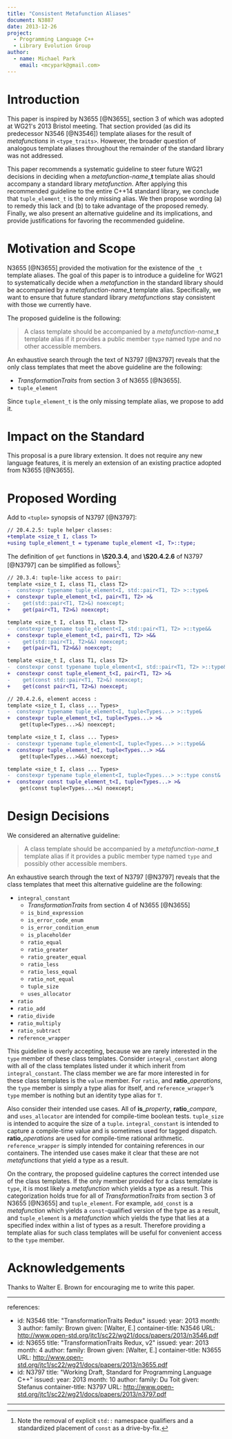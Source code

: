 ```yaml
---
title: "Consistent Metafunction Aliases"
document: N3887
date: 2013-12-26
project:
  - Programming Language C++
  - Library Evolution Group
author:
  - name: Michael Park
    email: <mcypark@gmail.com>
---
```


# Introduction

This paper is inspired by N3655 [@N3655], section 3 of which was adopted at
WG21's 2013 Bristol meeting. That section provided (as did its predecessor N3546
[@N3546]) template aliases for the result of _metafunctions_ in `<type_traits>`.
However, the broader question of analogous template aliases throughout
the remainder of the standard library was not addressed.

This paper recommends a systematic guideline to steer future WG21 decisions
in deciding when a _metafunction-name_\_**t** template alias should accompany
a standard library _metafunction_. After applying this recommended guideline
to the entire C++14 standard library, we conclude that `tuple_element_t`
is the only missing alias. We then propose wording (a) to remedy this lack
and (b) to take advantage of the proposed remedy. Finally, we also present
an alternative guideline and its implications, and provide justifications
for favoring the recommended guideline.

# Motivation and Scope

N3655 [@N3655] provided the motivation for the existence of the `_t` template
aliases. The goal of this paper is to introduce a guideline for WG21 to
systematically decide when a _metafunction_ in the standard library should be
accompanied by a _metafunction-name_\_**t** template alias. Specifically,
we want to ensure that future standard library _metafunctions_ stay consistent
with those we currently have.

The proposed guideline is the following:

> A class template should be accompanied by a _metafunction-name_\_**t**
> template alias if it provides a public member `type` named type and no
> other accessible members.

An exhaustive search through the text of N3797 [@N3797] reveals that the only
class templates that meet the above guideline are the following:

  * _TransformationTraits_ from section 3 of N3655 [@N3655].
  * `tuple_element`

Since `tuple_element_t` is the only missing template alias, we propose to add it.

# Impact on the Standard

This proposal is a pure library extension. It does not require any new language
features, it is merely an extension of an existing practice adopted from
N3655 [@N3655].

# Proposed Wording

Add to `<tuple>` synopsis of N3797 [@N3797]:

```diff
// 20.4.2.5: tuple helper classes:
+template <size_t I, class T>
+using tuple_element_t = typename tuple_element <I, T>::type;
```

The definition of `get` functions in __\S20.3.4__, and __\S20.4.2.6__ of
N3797 [@N3797] can be simplified as follows[^1]:

```diff
// 20.3.4: tuple-like access to pair:
template <size_t I, class T1, class T2>
-  constexpr typename tuple_element<I, std::pair<T1, T2> >::type&
+  constexpr tuple_element_t<I, pair<T1, T2> >&
-    get(std::pair<T1, T2>&) noexcept;
+    get(pair<T1, T2>&) noexcept;

template <size_t I, class T1, class T2>
-  constexpr typename tuple_element<I, std::pair<T1, T2> >::type&&
+  constexpr tuple_element_t<I, pair<T1, T2> >&&
-    get(std::pair<T1, T2>&&) noexcept;
+    get(pair<T1, T2>&&) noexcept;

template <size_t I, class T1, class T2>
-  constexpr const typename tuple_element<I, std::pair<T1, T2> >::type&
+  constexpr const tuple_element_t<I, pair<T1, T2> >&
-    get(const std::pair<T1, T2>&) noexcept;
+    get(const pair<T1, T2>&) noexcept;

// 20.4.2.6, element access :
template <size_t I, class ... Types>
-  constexpr typename tuple_element<I, tuple<Types...> >::type&
+  constexpr tuple_element_t<I, tuple<Types...> >&
    get(tuple<Types...>&) noexcept;

template <size_t I, class ... Types>
-  constexpr typename tuple_element<I, tuple<Types...> >::type&&
+  constexpr tuple_element_t<I, tuple<Types...> >&&
    get(tuple<Types...>&&) noexcept;

template <size_t I, class ... Types>
-  constexpr typename tuple_element<I, tuple<Types...> >::type const&
+  constexpr const tuple_element_t<I, tuple<Types...> >&
    get(const tuple<Types...>&) noexcept;
```

[^1]: Note the removal of explicit `std::` namespace qualifiers and
      a standardized placement of `const` as a drive-by-fix.

# Design Decisions

We considered an alternative guideline:

> A class template should be accompanied by a _metafunction-name_\_**t**
> template alias if it provides a public member type named `type` and
> possibly other accessible members.

An exhaustive search through the text of N3797 [@N3797] reveals that the class
templates that meet this alternative guideline are the following:

  * `integral_constant`
    * _TransformationTraits_ from section 4 of N3655 [@N3655]
    * `is_bind_expression`
    * `is_error_code_enum`
    * `is_error_condition_enum`
    * `is_placeholder`
    * `ratio_equal`
    * `ratio_greater`
    * `ratio_greater_equal`
    * `ratio_less`
    * `ratio_less_equal`
    * `ratio_not_equal`
    * `tuple_size`
    * `uses_allocator`
  * `ratio`
  * `ratio_add`
  * `ratio_divide`
  * `ratio_multiply`
  * `ratio_subtract`
  * `reference_wrapper`

This guideline is overly accepting, because we are rarely interested in
the `type` member of these class templates. Consider `integral_constant`
along with all of the class templates listed under it which inherit from
`integral_constant`. The class member we are far more interested in for these
class templates is the `value` member. For `ratio`, and __ratio__\_*operations*,
the `type` member is simply a type alias for itself, and `reference_wrapper`’s
`type` member is nothing but an identity type alias for `T`.

Also consider their intended use cases. All of __is__\_*property*,
__ratio__\_*compare*, and `uses_allocator` are intended for compile-time boolean
tests. `tuple_size` is intended to acquire the size of a `tuple`.
`integral_constant` is intended to capture a compile-time value and is sometimes
used for tagged dispatch. __ratio__\_*operations* are used for compile-time
rational arithmetic. `reference_wrapper` is simply intended for containing
references in our containers. The intended use cases make it clear that these
are not _metafunctions_ that yield a type as a result.

On the contrary, the proposed guideline captures the correct intended use of
the class templates. If the only member provided for a class template is `type`,
it is most likely a _metafunction_ which yields a type as a result. This
categorization holds true for all of _TransformationTraits_ from section 3 of
N3655 [@N3655] and `tuple_element`. For example, `add_const` is a _metafunction_
which yields a `const`-qualified version of the type as a result, and
`tuple_element` is a _metafunction_ which yields the type that lies at
a specified index within a list of types as a result. Therefore providing
a template alias for such class templates will be useful for convenient access
to the `type` member.

# Acknowledgements

Thanks to Walter E. Brown for encouraging me to write this paper.

---
references:
  - id: N3546
    title: "TransformationTraits Redux"
    issued:
      year: 2013
      month: 3
    author:
      family: Brown
      given: [Walter, E.]
    container-title: N3546
    URL: http://www.open-std.org/jtc1/sc22/wg21/docs/papers/2013/n3546.pdf
  - id: N3655
    title: "TransformationTraits Redux, v2"
    issued:
      year: 2013
      month: 4
    author:
      family: Brown
      given: [Walter, E.]
    container-title: N3655
    URL: http://www.open-std.org/jtc1/sc22/wg21/docs/papers/2013/n3655.pdf
  - id: N3797
    title: "Working Draft, Standard for Programming Language C++"
    issued:
      year: 2013
      month: 10
    author:
      family: Du Toit
      given: Stefanus
    container-title: N3797
    URL: http://www.open-std.org/jtc1/sc22/wg21/docs/papers/2013/n3797.pdf
---

